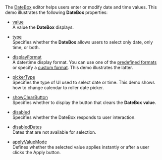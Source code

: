The [DateBox](/Documentation/ApiReference/UI_Widgets/dxDateBox/) editor helps users enter or modify date and time values. This demo illustrates the following **DateBox** properties:

- [value](/Documentation/ApiReference/UI_Widgets/dxDateBox/Configuration/#value)     
A value the **DateBox** displays.

- [type](/Documentation/ApiReference/UI_Widgets/dxDateBox/Configuration/#type)       
Specifies whether the **DateBox** allows users to select only date, only time, or both.

- [displayFormat](/Documentation/ApiReference/UI_Widgets/dxDateBox/Configuration/#displayFormat)        
A date/time display format. You can use one of the [predefined formats](/Documentation/ApiReference/Common/Object_Structures/format/#type) or specify a [custom format](/Documentation/Guide/Common/Value_Formatting/#Format_Widget_Values/Custom_Format_String). This demo illustrates the latter.

- [pickerType](/Documentation/ApiReference/UI_Widgets/dxDateBox/Configuration/#pickerType)        
Specifies the type of UI used to select date or time. This demo shows how to change calendar to roller date picker. 

- [showClearButton](/Documentation/ApiReference/UI_Widgets/dxDateBox/Configuration/#showClearButton)        
Specifies whether to display the button that clears the **DateBox** **value**.

- [disabled](/Documentation/ApiReference/UI_Widgets/dxDateBox/Configuration/#disabled)        
Specifies whether the DateBox responds to user interaction.

- [disabledDates](/Documentation/ApiReference/UI_Widgets/dxDateBox/Configuration/#disabledDates)      
Dates that are not available for selection.

- [applyValueMode](/Documentation/ApiReference/UI_Widgets/dxDateBox/Configuration/#applyValueMode)     
Defines whether the selected value applies instantly or after a user clicks the Apply button.

